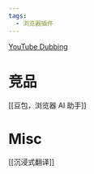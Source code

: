```yaml
---
tags:
  - 浏览器插件
---
```



[YouTube Dubbing](https://www.youtube-dubbing.com/zh/)


# 竞品

[[豆包，浏览器 AI 助手]]



# Misc

[[沉浸式翻译]]

